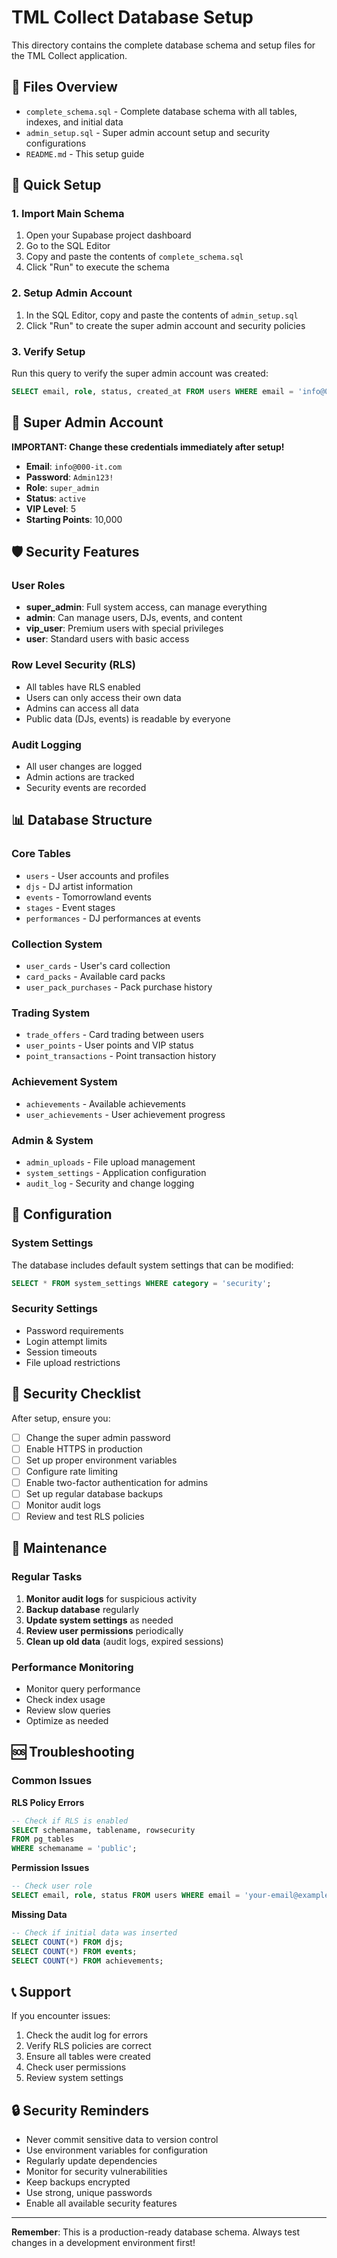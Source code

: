 # TML Collect Database Setup

This directory contains the complete database schema and setup files for the TML Collect application.

## 📁 Files Overview

- `complete_schema.sql` - Complete database schema with all tables, indexes, and initial data
- `admin_setup.sql` - Super admin account setup and security configurations
- `README.md` - This setup guide

## 🚀 Quick Setup

### 1. Import Main Schema

1. Open your Supabase project dashboard
2. Go to the SQL Editor
3. Copy and paste the contents of `complete_schema.sql`
4. Click "Run" to execute the schema

### 2. Setup Admin Account

1. In the SQL Editor, copy and paste the contents of `admin_setup.sql`
2. Click "Run" to create the super admin account and security policies

### 3. Verify Setup

Run this query to verify the super admin account was created:

```sql
SELECT email, role, status, created_at FROM users WHERE email = 'info@000-it.com';
```

## 🔐 Super Admin Account

**IMPORTANT: Change these credentials immediately after setup!**

- **Email**: `info@000-it.com`
- **Password**: `Admin123!`
- **Role**: `super_admin`
- **Status**: `active`
- **VIP Level**: 5
- **Starting Points**: 10,000

## 🛡️ Security Features

### User Roles
- **super_admin**: Full system access, can manage everything
- **admin**: Can manage users, DJs, events, and content
- **vip_user**: Premium users with special privileges
- **user**: Standard users with basic access

### Row Level Security (RLS)
- All tables have RLS enabled
- Users can only access their own data
- Admins can access all data
- Public data (DJs, events) is readable by everyone

### Audit Logging
- All user changes are logged
- Admin actions are tracked
- Security events are recorded

## 📊 Database Structure

### Core Tables
- `users` - User accounts and profiles
- `djs` - DJ artist information
- `events` - Tomorrowland events
- `stages` - Event stages
- `performances` - DJ performances at events

### Collection System
- `user_cards` - User's card collection
- `card_packs` - Available card packs
- `user_pack_purchases` - Pack purchase history

### Trading System
- `trade_offers` - Card trading between users
- `user_points` - User points and VIP status
- `point_transactions` - Point transaction history

### Achievement System
- `achievements` - Available achievements
- `user_achievements` - User achievement progress

### Admin & System
- `admin_uploads` - File upload management
- `system_settings` - Application configuration
- `audit_log` - Security and change logging

## 🔧 Configuration

### System Settings
The database includes default system settings that can be modified:

```sql
SELECT * FROM system_settings WHERE category = 'security';
```

### Security Settings
- Password requirements
- Login attempt limits
- Session timeouts
- File upload restrictions

## 🚨 Security Checklist

After setup, ensure you:

- [ ] Change the super admin password
- [ ] Enable HTTPS in production
- [ ] Set up proper environment variables
- [ ] Configure rate limiting
- [ ] Enable two-factor authentication for admins
- [ ] Set up regular database backups
- [ ] Monitor audit logs
- [ ] Review and test RLS policies

## 🔄 Maintenance

### Regular Tasks
1. **Monitor audit logs** for suspicious activity
2. **Backup database** regularly
3. **Update system settings** as needed
4. **Review user permissions** periodically
5. **Clean up old data** (audit logs, expired sessions)

### Performance Monitoring
- Monitor query performance
- Check index usage
- Review slow queries
- Optimize as needed

## 🆘 Troubleshooting

### Common Issues

**RLS Policy Errors**
```sql
-- Check if RLS is enabled
SELECT schemaname, tablename, rowsecurity 
FROM pg_tables 
WHERE schemaname = 'public';
```

**Permission Issues**
```sql
-- Check user role
SELECT email, role, status FROM users WHERE email = 'your-email@example.com';
```

**Missing Data**
```sql
-- Check if initial data was inserted
SELECT COUNT(*) FROM djs;
SELECT COUNT(*) FROM events;
SELECT COUNT(*) FROM achievements;
```

## 📞 Support

If you encounter issues:

1. Check the audit log for errors
2. Verify RLS policies are correct
3. Ensure all tables were created
4. Check user permissions
5. Review system settings

## 🔒 Security Reminders

- Never commit sensitive data to version control
- Use environment variables for configuration
- Regularly update dependencies
- Monitor for security vulnerabilities
- Keep backups encrypted
- Use strong, unique passwords
- Enable all available security features

---

**Remember**: This is a production-ready database schema. Always test changes in a development environment first!

